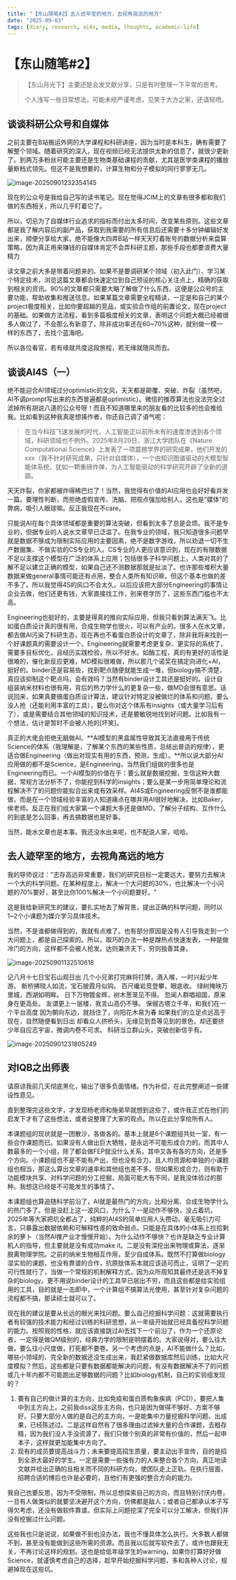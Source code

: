 ```yaml
---
title: "【东山随笔#2】去人迹罕至的地方，去视角高远的地方"
date: "2025-09-03"
tags: [diary, research, ai4s, media, thoughts, academic-life]
---
```


# 【东山随笔#2】

> 【东山月光下】主要还是会发文献分享，只是有时整理一下平常的思考。
>
> 个人浅写一些日常想法，可能未经严谨考虑，见笑于大方之家，还请轻喷。



## 谈谈科研公众号和自媒体

之前主要在B站搬运外网的大学课程和科研讲座，因为当时是本科生，确有需要了解整个领域。随着研究的深入，现在视频已经无法提供太新的信息了，就很少更新了。到两万多粉丝可能主要还是生物类基础课程的贡献，尤其是医学类课程的播放量断档式领先。但这不是我想要的，计算生物和分子模拟的同行寥寥无几。

![image-20250901232354145](E:\GitHub-repo\mendelevium\_pages\Diary\diary2.assets\image-20250901232354145.png)

现在的公众号是我给自己写的读书笔记。现在觉得JCIM上的文章有很多都和我们做的东西相关，所以几乎盯着它了。

所以，切忌为了自媒体行业追求的指标而付出太多时间，改变某些原则。这些文章都是我了解内容后的副产品，获取到我需要的所有信息后还需要十多分钟编辑好发出来，顺便分享给大家。绝不能像大四弄B站一样天天盯着账号的数据分析来盘算策略，因为真正用来赚钱的自媒体肯定不会弄科研主题，那些手段也都要浪费大量精力



读文章之前大多是带着问题来的。如果不是要调研某个领域（初入此门）、学习某个特定技术，浏览这篇文章都会快速定位到自己预设的核心关注点上，精确的获取到相关的资讯。90%的文章都只需要大略了解做了什么东西，这便是公众号的主要功能，帮助收集和推送信息。如果某篇文章需要全程精读，一定是和自己的某个project极度相关，比如你要超越的竞品，或实验合作组的前置论文，现在project的基础。如果做方法流程，看到多篇极度相关的文章，表明这个问题大概已经被很多人做过了，不会那么有新意了，除非成功率还在60~70%这种，就别做一模一样的东西了，去找个蓝海吧。



所以各位看官，若有缘就共度这段旅程，若无缘就随风而去。



## 谈谈AI4S（一）

绝不能迎合AI领域过分optimistic的文风，天天都是颠覆、突破、炸裂（虽然吧，AI不调prompt写出来的东西普遍都是optimistic）。微信的推荐算法也没法完全过滤掉所有胡说八道的公众号呀！而且不知道哪里来的朋友看的比较多的也会推给我。比如看到这种我真是想揍作者，你还自己调了语气呢：

> 在当今科技飞速发展的时代，人工智能正以前所未有的速度渗透到各个领域，科研领域也不例外。2025年8月20日，浙江大学团队在《Nature Computational Science》上发表了一项震撼学界的研究成果，他们开发的xxx（我不针对研究成果，只针对自媒体），一个由知识图谱驱动的大模型智能体系统，犹如一颗重磅炸弹，为人工智能驱动的科学研究开辟了全新的道路。

天天炸裂，你家都被炸得稀巴烂了！当然，我觉得有价值的AI应用也会好好看并发一篇。要理性判断，而拒绝虚假宣传、洗脑、把观点强加给别人。这也是"媒体"的弊病，吸引人眼球嘛。反正我现在不care。

只能说AI在每个具体领域都是重要的算法突破，但看到太多了总是会烦。我不是专业的，但据专业的人说水文章早已泛滥了。在我专业的领域，我只知道很多问题早就是数据不够成为限制实际应用的主要因素，绝不是数字游戏，所以劝退一切不生产数据集、不做实验的CS专业的人。CS专业的人更应该意识到，现在的有限数据不足以支撑这个模型在广泛的体系上应用；包括很多子科学问题上，人类对其的了解不足以建立正确的模型，如果自己还不测数据那就是扯淡了。也许那些堆积大量数据来做general事情可能还有点用，整合人类所有知识嘛，但这个基本也做的差不多了。所以我觉得4S的风口不会太久。以后应该把大部分Engineering的事情让企业去做，他们还更有钱，大家直接找工作，别来卷学历了，这些东西门槛也不太高。

Engineering也挺好的，主要是得真的推向实际应用，但我只看到算法满天飞。比如蛋白质设计真的很有用，合成生物学也很火，可以有产业的。很多人在水文章，都去做AI污染了科研生态，现在再也不看蛋白质设计的文章了，除非我将来找到一个好课题真的需要设计一个。Engineering就需要考虑更复杂、更实际的系统了，需要多目标优化，且经历实践检验，所以不好水。如酶工程，真的有更好的活性是很难的，催化新反应更难，MD模拟很难做，所以那几个诺奖在搞定向进化+AI，挺好的。binder还是容易些，找到靶点随便就能生成一堆，但biology搞不清楚，真应该抑制这个靶点吗，会有效吗？当然有binder设计工具还是挺好的。设计自组装纳米材料也很有用，背后的热力学什么的更复杂一些，做MD会很有意思。话说回来，如果真要搞蛋白质设计算法，建议针对特定没被做烂的体系和问题。要么没人抢（还能利用丰富的工具），要么你对这个体系有insights（或大量学习后有了），或是需要结合其他领域的知识技术，还是要敏锐地找到好问题。比如我有一个想法，估计是暂时不会被人抢的[坏笑]。

真正的大佬会拒绝无脑做AI。**AI模型的黑盒属性导致其无法直接用于传统Science的体系（我理解是，了解某个东西的某些性质，总结出普适的规律），更适合做Engineering（做出对现实有用的东西，预测，生成）。**所以说大部分AI应用做的都不是Science，是Engineering，当然我们组做的很多也是Engineering而已。一个AI模型的价值在于：要么就是数据挖掘，生信这种大数据，常规方法分析不了，你能挖到科学的insights；要么是某一步用简单理论和流程解决不了的问题你能拟合出来或有效采样。AI4S或Engineering反倒不是谁都能做，而是在一个领域经验丰富的人知道痛点在哪并用AI很好地解决，比如Baker，侯老师。反正在我们组大家第一个课题大多还是做MD，了解分子结构、互作什么的到底是怎么回事，再去搞数据也是好事。

当然，能水文章也是本事。我还没水出来呢，也不配说人家，哈哈。

## 去人迹罕至的地方，去视角高远的地方

我的导师说过："志存高远非常重要，我们的研究目标一定要远大，要努力去解决一个大的科学问题。在某种程度上，解决一个大问题的30%，也比解决一个小问题的70%要好，甚至比你100%解决一个小问题要好。"

这是我给新研究生的建议，要扎实地去了解背景，提出正确的科学问题，同时以1~2个小课题为媒介学习具体技术。

当然，不是谁都做得到的，我就有点难了。也有部分原因是没有人引导我走到一个大问题上，都是自己探索的。所以，取巧的办法一种是蹭热点快速发表，一种是做冷门的方向，这样都不会被人抢发。达则兼济天下，穷则独善其身。



![image-20250901132510618](E:\GitHub-repo\mendelevium\_pages\Diary\diary.assets\image-20250901132510618.png)

记八月十七日宝石山观日出
几个小兄弟打完麻将打牌，酒入喉，一时兴起少年游。
断桥拂晓人如流，宝石披霞月似钩。
百尺巉岩竞登攀，眼底收。
绿树掩映万里城，西湖如明眸。
日下万物镀金辉，树木葱茏见不得。
忽闻人群唱祖国，原来身在更高处。
友谓更上一层楼，我言山高仍不够。
保俶古塔立千年，和我们在一个平台高度
因为朝向东边，就挡住了，向阳花木易为春
如果我们的立足点远高于现在，自然随便看到日出
却看众人挤桥头，无缘见到吾等见到的景色，却还要挤
少年自应志宇宙，微调内卷不可求。
科研当立群山头，突破创新信手有。



![image-20250901231805249](E:\GitHub-repo\mendelevium\_pages\Diary\diary.assets\image-20250901231805249.png)





## 对IQB之出师表

请原谅我前几天彻底黑化，输出了很多负面情绪。作为补偿，在此完整阐述一些建设性意见。

直到整理完这些文字，才发现杨老师和施弟早就想到这些了，或许我正式在他们的启发下才有了这些想法，或者说整理了大家的观点。所以在此分享给所有人。

本课题组的现状就是一团散沙，各做各的。基本上就是6个课题组共处一室，有一些合作课题而已。如果没有人做出巨大牺牲，是永远不可能形成合力的。而其中人数最多的一个小组，除了都会做FEP就没什么关系，其中又各有各的方向，还是多个方向。小课题组也不是不能有产出，但也没有合力，且人均资源和单独的小课题组也相当，那这么算出文章的速率和其他组也差不多。但如果形成合力，则有助于功能模块共享、对科学问题的分工挖掘，局面可能大有不同，是我没体验过的那种。我想这已经是不可能发生的事情了。

本课题组也算追随科学前沿了，AI就是最热门的方向，比相分离、合成生物学什么的热门多了。但是没赶上这一波风口，为什么？一是动作不够快，没占着坑，2025年等大家把坑全都占了，纯粹的AI4S的简单应用人头攒动，毫无吸引力可言，只暴露出数据依赖和可解释性差的致命弱点。只能是在具体的小体系上捡拾剩余的萝卜（当然AI推产业才慢慢开始）。为什么动作不够快？也许是缺乏专业计算机人的指导，但主要就是没有成功make it。二是没有深挖出来物理或算法，逐渐脱离物理学院。之前的纳米生物相互作用，至少自成体系。既然不打算做biology湿实验的课题，也没有靠谱的合作，抗原肽体系本就应该适可而止，证明了一定的可行性就行了，当做一个常规的机制解释方式，因为众所周知其最终还是逃不掉复杂的biology。更不用说binder设计的工具早已层出不穷，而且这些都是给实验组用的工具，目的就是一击即中，一个计算组不搞算法光使用，甚至针对复杂问题的流程都不搞，那读硕士就可以了。

现在我的建议是要从长远的眼光来找问题。要么自己挖掘科学问题：这就需要执行者有较强的技术能力和经过训练的科研思想，从一年级开始就已经具备挖科学问题的能力。按照我的性格，就应该直接跳过AI去找下一个前沿了，作为一个还原论者，一定得是做QM级别的，经典力学的限制是明摆着的。大家说得对，要么往大做，要么往小尺度做，打死都不要卷。另一个考虑的点是，AI不能做什么？比如，哪些小领域的、完全新的数据还没生成出来，我赶紧做数据库然后训练，比如大尺度模拟？然后，这些都是只要有数据都能解决的问题，有没有数据解决不了的问题或几十年内都不可能跑出足够数据的问题？比如biology机制，自己的实验组发现的？



1. 要有自己的做计算的主方向，比如免疫和蛋白质构象疾病（PCD），要把人集中到主方向上。之前我diss这些主方向，也只是因为做得不够好、方案不够好。只要大部分人做的是自己的主方向，一是能集中力量挖掘科学问题、出成果，已经陈述过。二是这样自然有了很多理由过滤掉大量的合作课题，去粗存精，因为我们没人手没资源了，我们只做个别真的非常有价值的，然后一起申本子，这样就更加能集中方向了。
2. 现有的成员要提高战斗力；未来要提高招生质量，要主动出手宣传，目的是招到全浙大最好的学生。一定是需要一些强有力的人来整合各个方向，真正地读文献并给出正确的且相关而不同的科研方向，使团队走上正轨。在执行层面，招聘合适的博后也许是必要的，且他们有更强的整合方向的能力。



我自己也要反思，因为不受限制，所以总想探索自己的方向，而且特别讨厌内卷，一旦有人做类似的就要坚决避开这个方向，仿佛都是敌人；或者自己都承认本子写得欠考虑，还没有做软件靠谱。但实际上问题挖深了完全可以分工解决，但我们并没有挖掘过什么问题。

这些我也只是说说，如果做不到也没办法，我也不懂具体怎么执行。大多数人都做不到，甚至没有能做到这些所需的资源。而且我以后就写软件去了，或许也跟我无关，不再讨论这样的规划。这也是给低年级学生的warning，如果你打算好好做Science，就谨慎考虑自己的选择，趁早开始挖掘科学问题，多和各种人讨论，规避掉现在这些坑。





